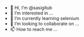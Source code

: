 - 👋 Hi, I’m @sasigitub
- 👀 I’m interested in ...
- 🌱 I’m currently learning selenium
- 💞️ I’m looking to collaborate on ...
- 📫 How to reach me ...

<!---
sasigitub/sasigitub is a ✨ special ✨ repository because its `README.md` (this file) appears on your GitHub profile.
You can click the Preview link to take a look at your changes.
--->
